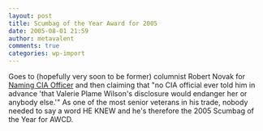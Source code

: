 ```yaml
---
layout: post
title: Scumbag of the Year Award for 2005
date: 2005-08-01 21:59
author: metavalent
comments: true
categories: wp-import
---
```

Goes to (hopefully very soon to be former) columnist Robert Novak for <a href="http://www.cbsnews.com/stories/2005/08/01/politics/main713132.shtml">Naming CIA Officer</a> and then claiming that "no CIA official ever told him in advance 'that Valerie Plame Wilson's disclosure would endanger her or anybody else.'"  As one of the most senior veterans in his trade, nobody needed to say a word HE KNEW and he's therefore the 2005 Scumbag of the Year for AWCD. 
